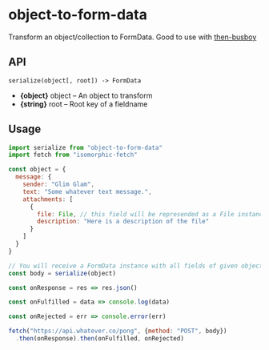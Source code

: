 # object-to-form-data

Transform an object/collection to FormData.
Good to use with [then-busboy](https://github.com/octet-stream/then-busboy)

## API

`serialize(object[, root]) -> FormData`

  * **{object}** object – An object to transform
  * **{string}** root – Root key of a fieldname

## Usage

```js
import serialize from "object-to-form-data"
import fetch from "isomorphic-fetch"

const object = {
  message: {
    sender: "Glim Glam",
    text: "Some whatever text message.",
    attachments: [
      {
        file: File, // this field will be represended as a File instance
        description: "Here is a description of the file"
      }
    ]
  }
}

// You will receive a FormData instance with all fields of given object
const body = serialize(object)

const onResponse = res => res.json()

const onFulfilled = data => console.log(data)

const onRejected = err => console.error(err)

fetch("https://api.whatever.co/pong", {method: "POST", body})
  .then(onResponse).then(onFulfilled, onRejected)
```
